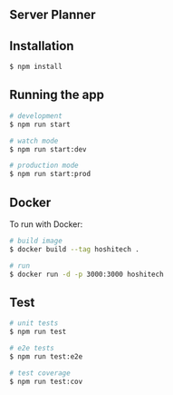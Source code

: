 ## Server Planner

## Installation

```bash
$ npm install
```

## Running the app

```bash
# development
$ npm run start

# watch mode
$ npm run start:dev

# production mode
$ npm run start:prod
```

## Docker

To run with Docker:

```bash
# build image
$ docker build --tag hoshitech .

# run
$ docker run -d -p 3000:3000 hoshitech
```

## Test

```bash
# unit tests
$ npm run test

# e2e tests
$ npm run test:e2e

# test coverage
$ npm run test:cov
```
